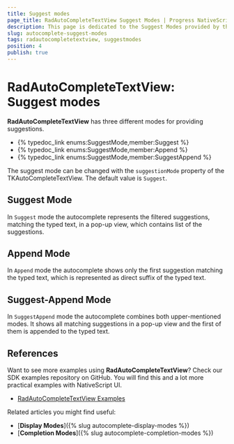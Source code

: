 ```yaml
---
title: Suggest modes
page_title: RadAutoCompleteTextView Suggest Modes | Progress NativeScript UI Documentation
description: This page is dedicated to the Suggest Modes provided by the RadAutoCompleteTextView control.
slug: autocomplete-suggest-modes
tags: radautocompletetextview, suggestmodes
position: 4
publish: true
---
```


# RadAutoCompleteTextView: Suggest modes

**RadAutoCompleteTextView** has three different modes for providing suggestions. 

- {% typedoc_link enums:SuggestMode,member:Suggest %}
- {% typedoc_link enums:SuggestMode,member:Append %}
- {% typedoc_link enums:SuggestMode,member:SuggestAppend %}

The suggest mode can be changed with the `suggestionMode` property of the TKAutoCompleteTextView. The default value is `Suggest`.

<snippet id='autocomplete-suggest-mode'/>

## Suggest Mode

In `Suggest` mode the autocomplete represents the filtered suggestions, matching the typed text, in a pop-up view, which contains list of the suggestions.

## Append Mode
In `Append` mode the autocomplete shows only the first suggestion matching the typed text, which is represented as direct suffix of the typed text.

## Suggest-Append Mode
In `SuggestAppend` mode the autocomplete combines both upper-mentioned modes. It shows all matching suggestions in a pop-up view and the first of them is appended to the typed text.

## References
Want to see more examples using **RadAutoCompleteTextView**?
Check our SDK examples repository on GitHub. You will find this and a lot more practical examples with NativeScript UI.

* [RadAutoCompleteTextView Examples](https://github.com/telerik/nativescript-ui-samples/tree/master/autocomplete/app/examples/)

Related articles you might find useful:

* [**Display Modes**]({% slug autocomplete-display-modes %})
* [**Completion Modes**]({% slug autocomplete-completion-modes %})